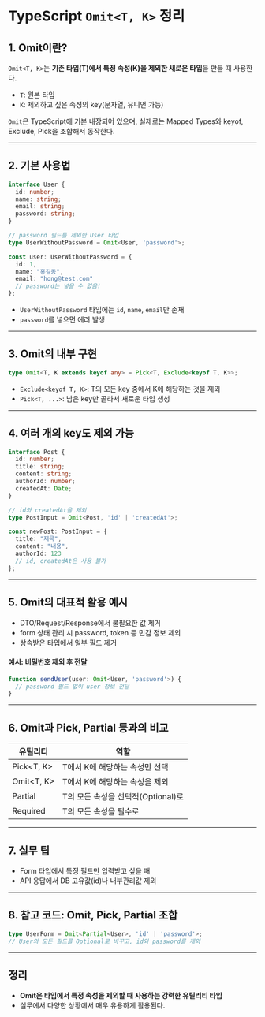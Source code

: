 # TypeScript `Omit<T, K>` 정리


 

## 1. Omit이란?

`Omit<T, K>`는 **기존 타입(T)에서 특정 속성(K)을 제외한 새로운 타입**을 만들 때 사용한다.

* `T`: 원본 타입
* `K`: 제외하고 싶은 속성의 key(문자열, 유니언 가능)

`Omit`은 TypeScript에 기본 내장되어 있으며, 실제로는 Mapped Types와 keyof, Exclude, Pick을 조합해서 동작한다.

---

## 2. 기본 사용법

```typescript
interface User {
  id: number;
  name: string;
  email: string;
  password: string;
}

// password 필드를 제외한 User 타입
type UserWithoutPassword = Omit<User, 'password'>;

const user: UserWithoutPassword = {
  id: 1,
  name: "홍길동",
  email: "hong@test.com"
  // password는 넣을 수 없음!
};
```

* `UserWithoutPassword` 타입에는 `id`, `name`, `email`만 존재
* `password`를 넣으면 에러 발생

---

## 3. Omit의 내부 구현

```typescript
type Omit<T, K extends keyof any> = Pick<T, Exclude<keyof T, K>>;
```

* `Exclude<keyof T, K>`: T의 모든 key 중에서 K에 해당하는 것을 제외
* `Pick<T, ...>`: 남은 key만 골라서 새로운 타입 생성

---

## 4. 여러 개의 key도 제외 가능

```typescript
interface Post {
  id: number;
  title: string;
  content: string;
  authorId: number;
  createdAt: Date;
}

// id와 createdAt을 제외
type PostInput = Omit<Post, 'id' | 'createdAt'>;

const newPost: PostInput = {
  title: "제목",
  content: "내용",
  authorId: 123
  // id, createdAt은 사용 불가
};
```

---

## 5. Omit의 대표적 활용 예시

* DTO/Request/Response에서 불필요한 값 제거
* form 상태 관리 시 password, token 등 민감 정보 제외
* 상속받은 타입에서 일부 필드 제거

#### 예시: 비밀번호 제외 후 전달

```typescript
function sendUser(user: Omit<User, 'password'>) {
  // password 필드 없이 user 정보 전달
}
```

---

## 6. Omit과 Pick, Partial 등과의 비교

| 유틸리티        | 역할                       |
| ----------- | ------------------------ |
| Pick\<T, K> | T에서 K에 해당하는 속성만 선택       |
| Omit\<T, K> | T에서 K에 해당하는 속성을 제외       |
| Partial<T>  | T의 모든 속성을 선택적(Optional)로 |
| Required<T> | T의 모든 속성을 필수로            |

---

## 7. 실무 팁

* Form 타입에서 특정 필드만 입력받고 싶을 때
* API 응답에서 DB 고유값(id)나 내부관리값 제외

---

## 8. 참고 코드: Omit, Pick, Partial 조합

```typescript
type UserForm = Omit<Partial<User>, 'id' | 'password'>;
// User의 모든 필드를 Optional로 바꾸고, id와 password를 제외
```

---

## 정리

* **Omit은 타입에서 특정 속성을 제외할 때 사용하는 강력한 유틸리티 타입**
* 실무에서 다양한 상황에서 매우 유용하게 활용된다.
